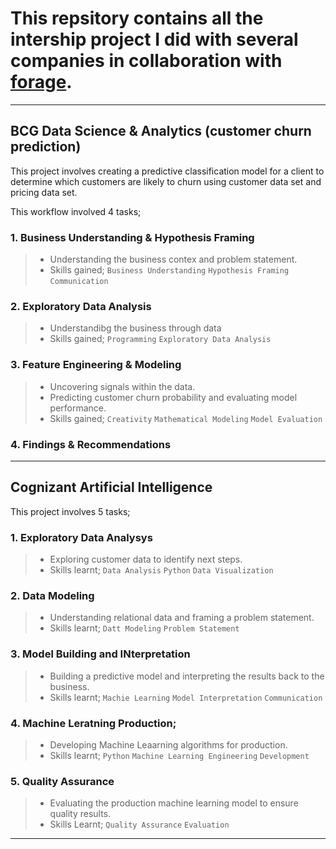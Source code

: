 # This repsitory contains all the intership project I did with several companies in collaboration with [forage](https://www.theforage.com).

---

## BCG Data Science  & Analytics (customer churn prediction)

This project involves creating a predictive classification model for a client to determine which customers are likely to churn using customer data set and pricing data set.

This workflow involved 4 tasks;

### 1. Business Understanding & Hypothesis Framing
> - Understanding the business contex and problem statement.
> - Skills gained; `Business Understanding` `Hypothesis Framing` `Communication`

### 2. Exploratory Data Analysis
> - Understandibg the business through data
> - Skills gained; `Programming` `Exploratory Data Analysis`

### 3. Feature Engineering & Modeling
> - Uncovering signals within the data. 
> - Predicting customer churn probability and evaluating model performance.
> - Skills gained; `Creativity` `Mathematical Modeling` `Model Evaluation`

### 4. Findings & Recommendations


---
## Cognizant Artificial Intelligence

This project involves 5 tasks;

### 1. Exploratory Data Analysys
> - Exploring customer data to identify next steps.
> - Skills learnt; `Data Analysis` `Python` `Data Visualization`

### 2. Data Modeling
> - Understanding relational data and framing a problem statement.
> - Skills learnt; `Datt Modeling` `Problem Statement`

### 3. Model Building and INterpretation
> - Building a predictive model and interpreting the results back to the business.
> - Skills learnt; `Machie Learning` `Model Interpretation` `Communication`

### 4. Machine Leratning Production;
> - Developing Machine Leaarning algorithms for production.
> - Skills learnt; `Python` `Machine Learning Engineering` `Development`

### 5. Quality Assurance
> - Evaluating the production machine learning model to ensure quality results.
> - Skills Learnt; `Quality Assurance` `Evaluation`

---


